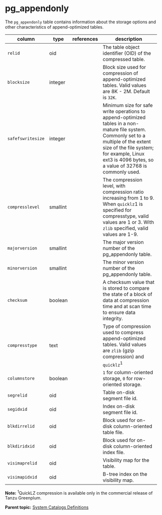 # pg\_appendonly 

The `pg_appendonly` table contains information about the storage options and other characteristics of append-optimized tables.

|column|type|references|description|
|------|----|----------|-----------|
|`relid`|oid| |The table object identifier \(OID\) of the compressed table.|
|`blocksize`|integer| |Block size used for compression of append-optimized tables. Valid values are 8K - 2M. Default is `32K`.|
|`safefswritesize`|integer| |Minimum size for safe write operations to append-optimized tables in a non-mature file system. Commonly set to a multiple of the extent size of the file system; for example, Linux ext3 is 4096 bytes, so a value of 32768 is commonly used.|
|`compresslevel`|smallint| |The compression level, with compression ratio increasing from 1 to 9. When `quicklz`1 is specified for compresstype, valid values are 1 or 3. With `zlib` specified, valid values are 1-9.<br/>|
|`majorversion`|smallint| |The major version number of the pg\_appendonly table.|
|`minorversion`|smallint| |The minor version number of the pg\_appendonly table.|
|`checksum`|boolean| |A checksum value that is stored to compare the state of a block of data at compression time and at scan time to ensure data integrity.|
|`compresstype`|text| |Type of compression used to compress append-optimized tables. Valid values are `zlib` \(gzip compression\) and `quicklz`<sup>1<sup><br/>|
|`columnstore`|boolean| |`1` for column-oriented storage, `0` for row-oriented storage.|
|`segrelid`|oid| |Table on-disk segment file id.|
|`segidxid`|oid| |Index on-disk segment file id.|
|`blkdirrelid`|oid| |Block used for on-disk column-oriented table file.|
|`blkdiridxid`|oid| |Block used for on-disk column-oriented index file.|
|`visimaprelid`|oid| |Visibility map for the table.|
|`visimapidxid`|oid| |B-tree index on the visibility map.|

**Note:** <sup>1</sup>QuickLZ compression is available only in the commercial release of Tanzu Greenplum.

**Parent topic:** [System Catalogs Definitions](../system_catalogs/catalog_ref-html.html)

